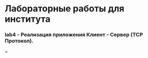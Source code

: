 # Лабораторные работы для института

### lab4 - Реализация приложения Клиент - Сервер (TCP Протокол).
=

